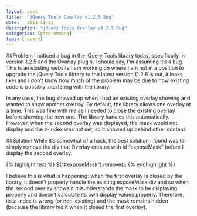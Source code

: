 ```yaml
---
layout: post
title:  "jQuery Tools Overlay v1.2.5 Bug"
date:   2011-11-21
description: "jQuery Tools Overlay v1.2.5 Bug"
categories: [programming]
tags: [jquery]
---
```

##Problem
I noticed a bug in the jQuery Tools library today, specifically in version 1.2.5 and the Overlay plugin. I should say, I’m assuming it’s a bug. This is an existing website I am working on where I am not in a position to upgrade the jQuery Tools library to the latest version (1.2.6 is out, it looks like) and I don’t know how much of the problem may be due to how existing code is possibly interfering with the library.

In any case, the bug showed up when I had an existing overlay showing and wanted to show another overlay. By default, the library allows one overlay at a time. This was fine with me as I needed to close the existing overlay before showing the new one. The library handles this automatically. However, when the second overlay was displayed, the mask would not display and the z-index was not set, so it showed up behind other content.

##Solution
While it’s somewhat of a hack, the best solution I found was to simply remove the div that Overlay creates with id “exposeMask” before I display the second overlay.

{% highlight text %}
$(“#exposeMask”).remove();
{% endhighlight %}

I believe this is what is happening: when the first overlay is closed by the library, it doesn’t properly handle the existing exposeMask div and so when the second overlay shows it misunderstands the mask to be displaying properly and doesn’t calculate its own display values properly. Therefore, its z-index is wrong (or non-existing) and the mask remains hidden (because the library hid it when it closed the first overlay).
